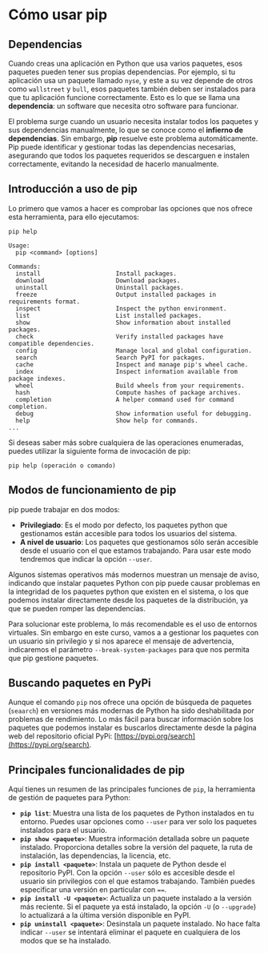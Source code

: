# Cómo usar pip

## Dependencias

Cuando creas una aplicación en Python que usa varios paquetes, esos paquetes pueden tener sus propias dependencias. Por ejemplo, si tu aplicación usa un paquete llamado `nyse`, y este a su vez depende de otros como `wallstreet` y `bull`, esos paquetes también deben ser instalados para que tu aplicación funcione correctamente. Esto es lo que se llama una **dependencia**: un software que necesita otro software para funcionar.

El problema surge cuando un usuario necesita instalar todos los paquetes y sus dependencias manualmente, lo que se conoce como el **infierno de dependencias**. Sin embargo, **pip** resuelve este problema automáticamente. Pip puede identificar y gestionar todas las dependencias necesarias, asegurando que todos los paquetes requeridos se descarguen e instalen correctamente, evitando la necesidad de hacerlo manualmente.

## Introducción a uso de pip

Lo primero que vamos a hacer es comprobar las opciones que nos ofrece esta herramienta, para ello ejecutamos:

```
pip help

Usage:   
  pip <command> [options]

Commands:
  install                     Install packages.
  download                    Download packages.
  uninstall                   Uninstall packages.
  freeze                      Output installed packages in requirements format.
  inspect                     Inspect the python environment.
  list                        List installed packages.
  show                        Show information about installed packages.
  check                       Verify installed packages have compatible dependencies.
  config                      Manage local and global configuration.
  search                      Search PyPI for packages.
  cache                       Inspect and manage pip's wheel cache.
  index                       Inspect information available from package indexes.
  wheel                       Build wheels from your requirements.
  hash                        Compute hashes of package archives.
  completion                  A helper command used for command completion.
  debug                       Show information useful for debugging.
  help                        Show help for commands.
...
```
Si deseas saber más sobre cualquiera de las operaciones enumeradas, puedes utilizar la siguiente forma de invocación de pip:

```
pip help (operación o comando)
```

## Modos de funcionamiento de pip

pip puede trabajar en dos modos:

* **Privilegiado**: Es el modo por defecto, los paquetes python que gestionamos están accesible para todos los usuarios del sistema. 
* **A nivel de usuario**: Los paquetes que gestionamos sólo serán accesible desde el usuario con el que estamos trabajando. Para usar este modo tendremos que indicar la opción `--user`.

Algunos sistemas operativos más modernos muestran un mensaje de aviso, indicando que instalar paquetes Python con pip puede causar problemas en la integridad de los paquetes python que existen en el sistema, o los que podemos instalar directamente desde los paquetes de la distribución, ya que se pueden romper las dependencias.

Para solucionar este problema, lo más recomendable es el uso de entornos virtuales. Sin embargo en este curso, vamos a a gestionar los paquetes con un usuario sin privilegio y si nos aparece el mensaje de advertencia, indicaremos el parámetro `--break-system-packages` para que nos permita que pip gestione paquetes.

## Buscando paquetes en PyPi

Aunque el comando `pip` nos ofrece una opción de búsqueda de paquetes (`seaarch`) en versiones más modernas de Python ha sido deshabilitada por problemas de rendimiento. Lo más fácil para buscar información sobre los paquetes que podemos instalar es buscarlos directamente desde la página web del repositorio oficial PyPi: [https://pypi.org/search](https://pypi.org/search).

## Principales funcionalidades de pip

Aquí tienes un resumen de las principales funciones de `pip`, la herramienta de gestión de paquetes para Python:

* **`pip list`**: Muestra una lista de los paquetes de Python instalados en tu entorno. Puedes usar opciones como `--user` para ver solo los paquetes instalados para el usuario.
* **`pip show <paquete>`**: Muestra información detallada sobre un paquete instalado. Proporciona detalles sobre la versión del paquete, la ruta de instalación, las dependencias, la licencia, etc.
* **`pip install <paquete>`**: Instala un paquete de Python desde el repositorio PyPI. Con la opción `--user` sólo es accesible desde el usuario sin privilegios con el que estamos trabajando. También puedes especificar una versión en particular con `==`.
* **`pip install -U <paquete>`**: Actualiza un paquete instalado a la versión más reciente. Si el paquete ya está instalado, la opción `-U` (o `--upgrade`) lo actualizará a la última versión disponible en PyPI.
* **`pip uninstall <paquete>`**: Desinstala un paquete instalado. No hace falta indicar `--user` se intentará eliminar el paquete en cualquiera de los modos que se ha instalado.